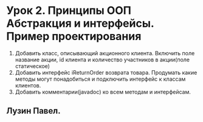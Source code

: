 # Урок 2. Принципы ООП Абстракция и интерфейсы. Пример проектирования

1. Добавить класс, описывающий акционного клиента. Включить поле название акции, id клиента и количество участников в акции(поле статическое)
2. Добавить интерфейс iReturnOrder возврата товара. Продумать какие методы могут понадобиться и подключить интерфейс к классам клиентов.
3. Добавить комментарии(javadoc) ко всем методам и интерфейсам.

## Лузин Павел. 